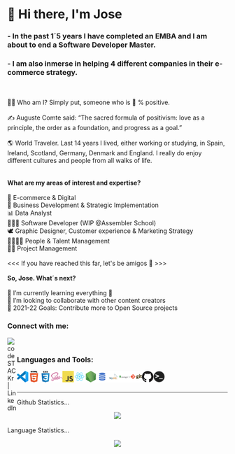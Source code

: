 # 👋 Hi there, I'm Jose

### - In the past 1´5 years I have completed an EMBA and I am about to end a Software Developer Master.
### - I am also inmerse in helping 4 different companies in their e-commerce strategy.
<br />
<br />
🙋‍♂️ Who am I? Simply put, someone who is 💯 % positive.
<br />
<br />
✍️ Auguste Comte said: “The sacred formula of positivism: love as a principle, the order as a foundation, and progress as a goal.”
<br />
<br />
🌎 World Traveler. Last 14 years I lived, either working or studying, in Spain, Ireland, Scotland, Germany, Denmark and England. I really do enjoy different cultures and people from all walks of life.
<br />
<br />
<br />
<b>What are my areas of interest and expertise?</b>
<br />
<br />
🚀 E-commerce & Digital<br />
💼 Business Development & Strategic Implementation<br />
📊 Data Analyst<br />
👨🏻‍🎤 Software Developer (WIP @Assembler School)<br />
🕊 Graphic Designer, Customer experience & Marketing Strategy<br />
👨‍👩‍👧‍👦 People & Talent Management<br />
👨‍⚖️ Project Management<br />
<br />
<<< If you have reached this far, let's be amigos 🤗 >>>
<br />
<br />
<b>So, Jose. What´s next?</b><br />
<br />
🌱 I’m currently learning everything 🤣<br />
👯 I’m looking to collaborate with other content creators<br />
🥅 2021-22 Goals: Contribute more to Open Source projects<br />

### Connect with me:

[<img align="left" alt="codeSTACKr | LinkedIn" width="22px" src="https://cdn.jsdelivr.net/npm/simple-icons@v3/icons/linkedin.svg" />][linkedin]

<br />

### Languages and Tools:

<img align="left" alt="Visual Studio Code" width="26px" src="https://raw.githubusercontent.com/github/explore/80688e429a7d4ef2fca1e82350fe8e3517d3494d/topics/visual-studio-code/visual-studio-code.png" />
<img align="left" alt="HTML5" width="26px" src="https://raw.githubusercontent.com/github/explore/80688e429a7d4ef2fca1e82350fe8e3517d3494d/topics/html/html.png" />
<img align="left" alt="CSS3" width="26px" src="https://raw.githubusercontent.com/github/explore/80688e429a7d4ef2fca1e82350fe8e3517d3494d/topics/css/css.png" />
<img align="left" alt="Sass" width="26px" src="https://raw.githubusercontent.com/github/explore/80688e429a7d4ef2fca1e82350fe8e3517d3494d/topics/sass/sass.png" />
<img align="left" alt="JavaScript" width="26px" src="https://raw.githubusercontent.com/github/explore/80688e429a7d4ef2fca1e82350fe8e3517d3494d/topics/javascript/javascript.png" />
<img align="left" alt="React" width="26px" src="https://raw.githubusercontent.com/github/explore/80688e429a7d4ef2fca1e82350fe8e3517d3494d/topics/react/react.png" />
<img align="left" alt="Node.js" width="26px" src="https://raw.githubusercontent.com/github/explore/80688e429a7d4ef2fca1e82350fe8e3517d3494d/topics/nodejs/nodejs.png" />
<img align="left" alt="SQL" width="26px" src="https://raw.githubusercontent.com/github/explore/80688e429a7d4ef2fca1e82350fe8e3517d3494d/topics/sql/sql.png" />
<img align="left" alt="MySQL" width="26px" src="https://raw.githubusercontent.com/github/explore/80688e429a7d4ef2fca1e82350fe8e3517d3494d/topics/mysql/mysql.png" />
<img align="left" alt="MongoDB" width="26px" src="https://raw.githubusercontent.com/github/explore/80688e429a7d4ef2fca1e82350fe8e3517d3494d/topics/mongodb/mongodb.png" />
<img align="left" alt="Git" width="26px" src="https://raw.githubusercontent.com/github/explore/80688e429a7d4ef2fca1e82350fe8e3517d3494d/topics/git/git.png" />
<img align="left" alt="GitHub" width="26px" src="https://raw.githubusercontent.com/github/explore/78df643247d429f6cc873026c0622819ad797942/topics/github/github.png" />
<img align="left" alt="Terminal" width="26px" src="https://raw.githubusercontent.com/github/explore/80688e429a7d4ef2fca1e82350fe8e3517d3494d/topics/terminal/terminal.png" />

<br />
<br />

---

<summary>Github Statistics...</summary>
  <p align="center">
    <img src="https://github-readme-stats.vercel.app/api?username=Jose1i1o&show_icons=true&theme=highcontrast"/>
  </p>

<summary>Language Statistics...</summary>
  <p align="center">
    <img src="https://wakatime.com/share/@Jose1i1o/e2aa477e-4019-4816-8258-6dca086fdb95.svg" height="400"/>
  </p>

[linkedin]: https://www.linkedin.com/in/jose--valenzuela/
